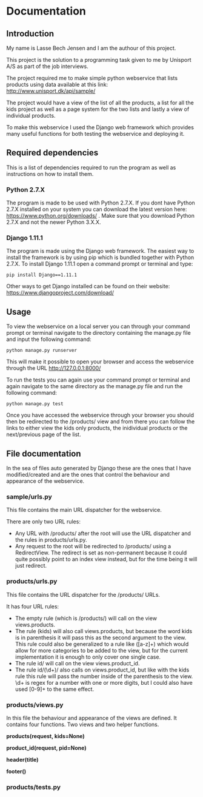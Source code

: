 # Documentation #

## Introduction ##

My name is Lasse Bech Jensen and I am the authour of this project.

This project is the solution to a programming task given to me by Unisport A/S as part of the job interviews.

The project required me to make simple python webservice that lists products using data available at this link: http://www.unisport.dk/api/sample/

The project would have a view of the list of all the products, a list for all the kids project as well as a page system for the two lists and lastly a view of individual products.

To make this webservice I used the Django web framework which provides many useful functions for both testing the webservice and deploying it.

## Required dependencies ##

This is a list of dependencies required to run the program as well as instructions on how to install them.

### Python 2.7.X ###

The program is made to be used with Python 2.7.X. If you dont have Python 2.7.X installed on your system you can download the latest version here: https://www.python.org/downloads/ .
Make sure that you download Python 2.7.X and not the newer Python 3.X.X.

### Django 1.11.1 ###

The program is made using the Django web framework.
The easiest way to install the framework is by using pip which is bundled together with Python 2.7.X.
To install Django 1.11.1 open a command prompt or terminal and type:

```
pip install Django==1.11.1
```

Other ways to get Django installed can be found on their website: https://www.djangoproject.com/download/

## Usage ##

To view the webservice on a local server you can through your command prompt or terminal navigate to the directory containing the manage.py file and input the following command:

```
python manage.py runserver
```

This will make it possible to open your browser and access the webservice through the URL http://127.0.0.1:8000/

To run the tests you can again use your command prompt or terminal and again navigate to the same directory as the manage.py file and run the following command:

```
python manage.py test
```

Once you have accessed the webservice through your browser you should then be redirected to the /products/ view and from there you can follow the links to either view the kids only products, the inidividual products or the next/previous page of the list.

## File documentation ##

In the sea of files auto generated by Django these are the ones that I have modified/created and are the ones that control the behaviour and appearance of the webservice.

### sample/urls.py ###

This file contains the main URL dispatcher for the webservice.

There are only two URL rules:

* Any URL with /products/ after the root will use the URL dispatcher and the rules in products/urls.py.
* Any request to the root will be redirected to /products/ using a RedirectView. The redirect is set as non-permanent because it could quite possibly point to an index view instead, but for the time being it will just redirect.

### products/urls.py ###

This file contains the URL dispatcher for the /products/ URLs.

It has four URL rules:

* The empty rule (which is /products/) will call on the view views.products.
* The rule (kids) will also call views.products, but because the word kids is in parenthesis it will pass this as the second argument to the view. This rule could also be generalized to a rule like ([a-z]+) which would allow for more categories to be added to the view, but for the current implementation it is enough to only cover one single case.
* The rule id/ will call on the view views.product_id.
* The rule id/(\d+)/ also calls on views.product_id, but like with the kids rule this rule will pass the number inside of the parenthesis to the view. \d+ is regex for a number with one or more digits, but I could also have used [0-9]+ to the same effect.

### products/views.py ###

In this file the behaviour and appearance of the views are defined. It contains four functions. Two views and two helper functions.

**products(request, kids=None)**

**product_id(request, pid=None)**

**header(title)**

**footer()**

### products/tests.py ###

